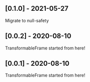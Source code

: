 ## [0.1.0] - 2021-05-27

Migrate to null-safety

## [0.0.2] - 2020-08-10

TransformableFrame started from here!

## [0.0.1] - 2020-08-10

TransformableFrame started from here!

